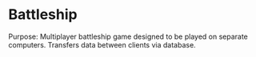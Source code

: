# Battleship

Purpose: Multiplayer battleship game designed to be played on separate computers.
         Transfers data between clients via database.
